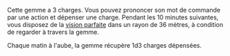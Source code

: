 Cette gemme a 3 charges. Vous pouvez prononcer son mot de commande par une action et dépenser une charge. Pendant les 10 minutes suivantes, vous disposez de la [vision parfaite](/partir-a-l-aventure/#vision-parfaite) dans un rayon de 36 mètres, à condition de regarder à travers la gemme.

Chaque matin à l'aube, la gemme récupère 1d3 charges dépensées.
